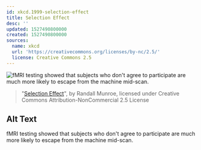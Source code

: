 ```yaml
---
id: xkcd.1999-selection-effect
title: Selection Effect
desc: ''
updated: 1527490800000
created: 1527490800000
sources:
  name: xkcd
  url: 'https://creativecommons.org/licenses/by-nc/2.5/'
  license: Creative Commons 2.5
---
```

![fMRI testing showed that subjects who don't agree to participate are much more likely to escape from the machine mid-scan.](https://imgs.xkcd.com/comics/selection_effect.png)
> "[Selection Effect](https://xkcd.com/1999/)", by Randall Munroe, licensed under Creative Commons Attribution-NonCommercial 2.5 License

## Alt Text
fMRI testing showed that subjects who don't agree to participate are much more likely to escape from the machine mid-scan.
